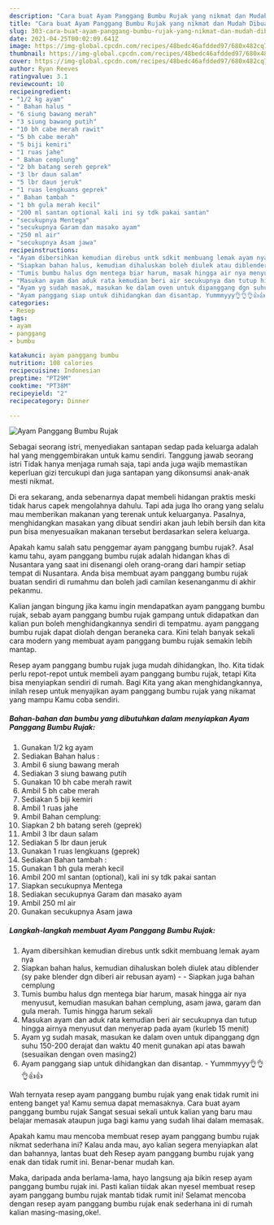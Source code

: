 ```yaml
---
description: "Cara buat Ayam Panggang Bumbu Rujak yang nikmat dan Mudah Dibuat"
title: "Cara buat Ayam Panggang Bumbu Rujak yang nikmat dan Mudah Dibuat"
slug: 303-cara-buat-ayam-panggang-bumbu-rujak-yang-nikmat-dan-mudah-dibuat
date: 2021-04-25T00:02:09.641Z
image: https://img-global.cpcdn.com/recipes/48bedc46afdded97/680x482cq70/ayam-panggang-bumbu-rujak-foto-resep-utama.jpg
thumbnail: https://img-global.cpcdn.com/recipes/48bedc46afdded97/680x482cq70/ayam-panggang-bumbu-rujak-foto-resep-utama.jpg
cover: https://img-global.cpcdn.com/recipes/48bedc46afdded97/680x482cq70/ayam-panggang-bumbu-rujak-foto-resep-utama.jpg
author: Ryan Reeves
ratingvalue: 3.1
reviewcount: 10
recipeingredient:
- "1/2 kg ayam"
- " Bahan halus "
- "6 siung bawang merah"
- "3 siung bawang putih"
- "10 bh cabe merah rawit"
- "5 bh cabe merah"
- "5 biji kemiri"
- "1 ruas jahe"
- " Bahan cemplung"
- "2 bh batang sereh geprek"
- "3 lbr daun salam"
- "5 lbr daun jeruk"
- "1 ruas lengkuans geprek"
- " Bahan tambah "
- "1 bh gula merah kecil"
- "200 ml santan optional kali ini sy tdk pakai santan"
- "secukupnya Mentega"
- "secukupnya Garam dan masako ayam"
- "250 ml air"
- "secukupnya Asam jawa"
recipeinstructions:
- "Ayam dibersihkan kemudian direbus untk sdkit membuang lemak ayam nya"
- "Siapkan bahan halus, kemudian dihaluskan boleh diulek atau diblender (sy pake blender dgn diberi air rebusan ayam)  Siapkan juga bahan cemplung"
- "Tumis bumbu halus dgn mentega biar harum, masak hingga air nya menyusut, kemudian masukan bahan cemplung, asam jawa, garam dan gula merah. Tumis hingga harum sekali"
- "Masukan ayam dan aduk rata kemudian beri air secukupnya dan tutup hingga airnya menyusut dan menyerap pada ayam (kurleb 15 menit)"
- "Ayam yg sudah masak, masukan ke dalam oven untuk dipanggang dgn suhu 150-200 derajat dan waktu 40 menit gunakan api atas bawah (sesuaikan dengan oven masing2)"
- "Ayam panggang siap untuk dihidangkan dan disantap. Yummmyyy👌👌👌👍👍"
categories:
- Resep
tags:
- ayam
- panggang
- bumbu

katakunci: ayam panggang bumbu 
nutrition: 108 calories
recipecuisine: Indonesian
preptime: "PT29M"
cooktime: "PT38M"
recipeyield: "2"
recipecategory: Dinner

---
```



![Ayam Panggang Bumbu Rujak](https://img-global.cpcdn.com/recipes/48bedc46afdded97/680x482cq70/ayam-panggang-bumbu-rujak-foto-resep-utama.jpg)

Sebagai seorang istri, menyediakan santapan sedap pada keluarga adalah hal yang menggembirakan untuk kamu sendiri. Tanggung jawab seorang istri Tidak hanya menjaga rumah saja, tapi anda juga wajib memastikan keperluan gizi tercukupi dan juga santapan yang dikonsumsi anak-anak mesti nikmat.

Di era  sekarang, anda sebenarnya dapat membeli hidangan praktis meski tidak harus capek mengolahnya dahulu. Tapi ada juga lho orang yang selalu mau memberikan makanan yang terenak untuk keluarganya. Pasalnya, menghidangkan masakan yang dibuat sendiri akan jauh lebih bersih dan kita pun bisa menyesuaikan makanan tersebut berdasarkan selera keluarga. 



Apakah kamu salah satu penggemar ayam panggang bumbu rujak?. Asal kamu tahu, ayam panggang bumbu rujak adalah hidangan khas di Nusantara yang saat ini disenangi oleh orang-orang dari hampir setiap tempat di Nusantara. Anda bisa membuat ayam panggang bumbu rujak buatan sendiri di rumahmu dan boleh jadi camilan kesenanganmu di akhir pekanmu.

Kalian jangan bingung jika kamu ingin mendapatkan ayam panggang bumbu rujak, sebab ayam panggang bumbu rujak gampang untuk didapatkan dan kalian pun boleh menghidangkannya sendiri di tempatmu. ayam panggang bumbu rujak dapat diolah dengan beraneka cara. Kini telah banyak sekali cara modern yang membuat ayam panggang bumbu rujak semakin lebih mantap.

Resep ayam panggang bumbu rujak juga mudah dihidangkan, lho. Kita tidak perlu repot-repot untuk membeli ayam panggang bumbu rujak, tetapi Kita bisa menyiapkan sendiri di rumah. Bagi Kita yang akan menghidangkannya, inilah resep untuk menyajikan ayam panggang bumbu rujak yang nikamat yang mampu Kamu coba sendiri.

<!--inarticleads1-->

##### Bahan-bahan dan bumbu yang dibutuhkan dalam menyiapkan Ayam Panggang Bumbu Rujak:

1. Gunakan 1/2 kg ayam
1. Sediakan  Bahan halus :
1. Ambil 6 siung bawang merah
1. Sediakan 3 siung bawang putih
1. Gunakan 10 bh cabe merah rawit
1. Ambil 5 bh cabe merah
1. Sediakan 5 biji kemiri
1. Ambil 1 ruas jahe
1. Ambil  Bahan cemplung:
1. Siapkan 2 bh batang sereh (geprek)
1. Ambil 3 lbr daun salam
1. Sediakan 5 lbr daun jeruk
1. Gunakan 1 ruas lengkuans (geprek)
1. Sediakan  Bahan tambah :
1. Gunakan 1 bh gula merah kecil
1. Ambil 200 ml santan (optional), kali ini sy tdk pakai santan
1. Siapkan secukupnya Mentega
1. Sediakan secukupnya Garam dan masako ayam
1. Ambil 250 ml air
1. Gunakan secukupnya Asam jawa




<!--inarticleads2-->

##### Langkah-langkah membuat Ayam Panggang Bumbu Rujak:

1. Ayam dibersihkan kemudian direbus untk sdkit membuang lemak ayam nya
1. Siapkan bahan halus, kemudian dihaluskan boleh diulek atau diblender (sy pake blender dgn diberi air rebusan ayam) -  - Siapkan juga bahan cemplung
1. Tumis bumbu halus dgn mentega biar harum, masak hingga air nya menyusut, kemudian masukan bahan cemplung, asam jawa, garam dan gula merah. Tumis hingga harum sekali
1. Masukan ayam dan aduk rata kemudian beri air secukupnya dan tutup hingga airnya menyusut dan menyerap pada ayam (kurleb 15 menit)
1. Ayam yg sudah masak, masukan ke dalam oven untuk dipanggang dgn suhu 150-200 derajat dan waktu 40 menit gunakan api atas bawah (sesuaikan dengan oven masing2)
1. Ayam panggang siap untuk dihidangkan dan disantap. - Yummmyyy👌👌👌👍👍




Wah ternyata resep ayam panggang bumbu rujak yang enak tidak rumit ini enteng banget ya! Kamu semua dapat memasaknya. Cara buat ayam panggang bumbu rujak Sangat sesuai sekali untuk kalian yang baru mau belajar memasak ataupun juga bagi kamu yang sudah lihai dalam memasak.

Apakah kamu mau mencoba membuat resep ayam panggang bumbu rujak nikmat sederhana ini? Kalau anda mau, ayo kalian segera menyiapkan alat dan bahannya, lantas buat deh Resep ayam panggang bumbu rujak yang enak dan tidak rumit ini. Benar-benar mudah kan. 

Maka, daripada anda berlama-lama, hayo langsung aja bikin resep ayam panggang bumbu rujak ini. Pasti kalian tiidak akan nyesel membuat resep ayam panggang bumbu rujak mantab tidak rumit ini! Selamat mencoba dengan resep ayam panggang bumbu rujak enak sederhana ini di rumah kalian masing-masing,oke!.

